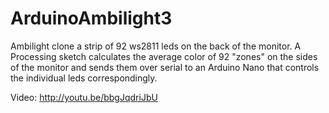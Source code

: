 ArduinoAmbilight3
=================

Ambilight clone a strip of 92 ws2811 leds on the back of the monitor. A Processing sketch calculates the average color of 92 "zones" on the sides of the monitor and sends them over serial to an Arduino Nano that controls the individual leds correspondingly.

Video: http://youtu.be/bbgJqdriJbU
